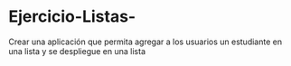 # Ejercicio-Listas-
Crear una aplicación que permita agregar a los usuarios un estudiante en una lista y se despliegue en una lista
